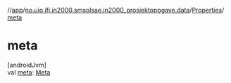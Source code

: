 //[app](../../../index.md)/[no.uio.ifi.in2000.smsolsae.in2000_prosjektoppgave.data](../index.md)/[Properties](index.md)/[meta](meta.md)

# meta

[androidJvm]\
val [meta](meta.md): [Meta](../-meta/index.md)
